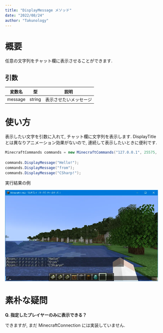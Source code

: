 ```yaml
---
title: "DisplayMessage メソッド"
date: "2022/08/24"
author: "Takunology"
---
```


# 概要
任意の文字列をチャット欄に表示させることができます.

## 引数

|変数名|型|説明|
|--|--|--|
|message|string|表示させたいメッセージ|

# 使い方
表示したい文字を引数に入れて, チャット欄に文字列を表示します. DisplayTitle とは異なりアニメーション効果がないので, 連続して表示したいときに便利です.

```cs
MinecraftCommands commands = new MinecraftCommands("127.0.0.1", 25575, "passwd");

commands.DisplayMessage("Hello!");
commands.DisplayMessage("from");
commands.DisplayMessage("CSharp!");
```

実行結果の例

![](https://raw.githubusercontent.com/takunology/MinecraftConnection-docs/main/ver2/MinecraftCommands/Method/media/DisplayMessage_01.webp)

# 素朴な疑問

**Q. 指定したプレイヤーのみに表示できる？**

できますが, まだ MinecraftConnection には実装していません.